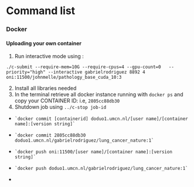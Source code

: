 # Command list


### Docker 

#### Uploading your own container

1. Run interactive mode using :

`./c-submit --require-mem=10G --require-cpus=4 --gpu-count=0   --priority="high" --interactive gabrielrodriguez 8892 4 oni:11500/johnmelle/pathology_base_cuda_10:3  `


2. Install all libraries needed 
3. In the terminal retrieve all docker instance running with `docker ps` and copy your CONTAINER ID: i.e, `2805cc88db30`
4. Shutdown job using `../c-stop job-id`
-     `docker commit [containerid] doduo1.umcn.nl/[user name]/[container name]:[version string]`
-     `docker commit 2805cc88db30 doduo1.umcn.nl/gabrielrodriguez/lung_cancer_nature:1`
-     `docker push oni:11500/[user name]/[container name]:[version string]`
-     `docker push doduo1.umcn.nl/gabrielrodriguez/lung_cancer_nature:1`
-     
 


